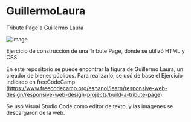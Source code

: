# GuillermoLaura

Tribute Page a Guillermo Laura

![image]([https://seul.ar/wp-content/uploads/2023/07/Ledesma-300723-1.png])


Ejercicio de construcción de una Tribute Page, donde se utilizó HTML y CSS.

En este repositorio se puede encontrar la figura de Guillermo Laura, un creador de bienes públicos.
Para realizarlo, se usó de base el Ejercicio indicado en freeCodeCamp (https://www.freecodecamp.org/espanol/learn/responsive-web-design/responsive-web-design-projects/build-a-tribute-page).

Se usó Visual Studio Code como editor de texto, y las imágenes se descargaron de la web.
